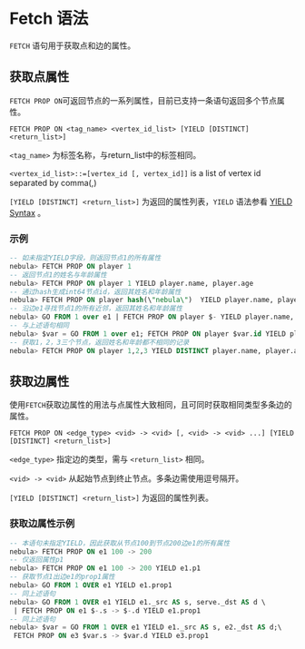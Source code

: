 # Fetch 语法

`FETCH` 语句用于获取点和边的属性。

## 获取点属性

`FETCH PROP ON`可返回节点的一系列属性，目前已支持一条语句返回多个节点属性。

```
FETCH PROP ON <tag_name> <vertex_id_list> [YIELD [DISTINCT] <return_list>]
```

`<tag_name>` 为标签名称，与return_list中的标签相同。

`<vertex_id_list>::=[vertex_id [, vertex_id]]` is a list of vertex id separated by comma(,)

`[YIELD [DISTINCT] <return_list>]` 为返回的属性列表，`YIELD` 语法参看 [YIELD Syntax](yield-syntax.md) 。

### 示例

```SQL
-- 如未指定YIELD字段，则返回节点1的所有属性
nebula> FETCH PROP ON player 1
-- 返回节点1的姓名与年龄属性
nebula> FETCH PROP ON player 1 YIELD player.name, player.age
-- 通过hash生成int64节点id，返回其姓名和年龄属性
nebula> FETCH PROP ON player hash(\"nebula\")  YIELD player.name, player.age
-- 沿边e1寻找节点1的所有近邻，返回其姓名和年龄属性
nebula> GO FROM 1 over e1 | FETCH PROP ON player $- YIELD player.name, player.age
-- 与上述语句相同
nebula> $var = GO FROM 1 over e1; FETCH PROP ON player $var.id YIELD player.name, player.age
-- 获取1，2，3三个节点，返回姓名和年龄都不相同的记录
nebula> FETCH PROP ON player 1,2,3 YIELD DISTINCT player.name, player.age
```

## 获取边属性

使用`FETCH`获取边属性的用法与点属性大致相同，且可同时获取相同类型多条边的属性。

```
FETCH PROP ON <edge_type> <vid> -> <vid> [, <vid> -> <vid> ...] [YIELD [DISTINCT] <return_list>]
```

`<edge_type>` 指定边的类型，需与 `<return_list>` 相同。

`<vid> -> <vid>` 从起始节点到终止节点。多条边需使用逗号隔开。

`[YIELD [DISTINCT] <return_list>]` 为返回的属性列表。

### 获取边属性示例

```SQL
-- 本语句未指定YIELD，因此获取从节点100到节点200边e1的所有属性
nebula> FETCH PROP ON e1 100 -> 200
-- 仅返回属性p1
nebula> FETCH PROP ON e1 100 -> 200 YIELD e1.p1
-- 获取节点1出边e1的prop1属性
nebula> GO FROM 1 OVER e1 YIELD e1.prop1
-- 同上述语句
nebula> GO FROM 1 OVER e1 YIELD e1._src AS s, serve._dst AS d \
 | FETCH PROP ON e1 $-.s -> $-.d YIELD e1.prop1
-- 同上述语句
nebula> $var = GO FROM 1 OVER e1 YIELD e1._src AS s, e2._dst AS d;\
 FETCH PROP ON e3 $var.s -> $var.d YIELD e3.prop1
```
